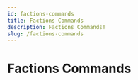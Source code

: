 ```yaml
---
id: factions-commands
title: Factions Commands
description: Factions Commands!
slug: /factions-commands
---
```


# Factions Commands